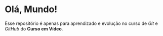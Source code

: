# Olá, Mundo!

 Esse repositório é apenas para aprendizado e evolução no curso de *Git* e *GitHub* do **Curso em Vídeo**.

